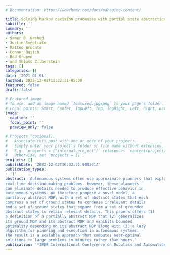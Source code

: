 ```yaml
---
# Documentation: https://wowchemy.com/docs/managing-content/

title: Solving Markov decision processes with partial state abstractions
subtitle: ''
summary: ''
authors:
- Samer B. Nashed
- Justin Svegliato
- Matteo Brucato
- Connor Basich
- Rod Grupen
- and Shlomo Zilberstein
tags: []
categories: []
date: '2021-01-01'
lastmod: 2022-12-02T11:32:31-05:00
featured: false
draft: false

# Featured image
# To use, add an image named `featured.jpg/png` to your page's folder.
# Focal points: Smart, Center, TopLeft, Top, TopRight, Left, Right, BottomLeft, Bottom, BottomRight.
image:
  caption: ''
  focal_point: ''
  preview_only: false

# Projects (optional).
#   Associate this post with one or more of your projects.
#   Simply enter your project's folder or file name without extension.
#   E.g. `projects = ["internal-project"]` references `content/project/deep-learning/index.md`.
#   Otherwise, set `projects = []`.
projects: []
publishDate: '2022-12-02T16:32:31.009231Z'
publication_types:
- '1'
abstract: 'Autonomous systems often use approximate planners that exploit state abstractions to solve large MDPs in
real-time decision-making problems. However, these planners
can eliminate details needed to produce effective behavior in
autonomous systems. We therefore propose a novel model, a
partially abstract MDP, with a set of abstract states that each
compress a set of ground states to condense irrelevant details
and a set of ground states that expand from a set of grounded
abstract states to retain relevant details. This papers offers (1)
a definition of a partially abstract MDP that (2) generalizes
its ground MDP and its abstract MDP and exhibits bounded
optimality depending on its abstract MDP along with (3) a lazy
algorithm for planning and execution in autonomous systems.
The result is a scalable approach that computes near-optimal
solutions to large problems in minutes rather than hours.'
publication: '*IEEE International Conference on Robotics and Automation (ICRA)*'
---
```


